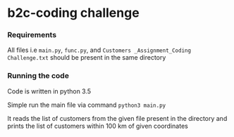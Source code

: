 # b2c-coding challenge

### Requirements

All files i.e `main.py`, `func.py`, and `Customers _Assignment_Coding Challenge.txt` should be present in the same directory

### Running the code

Code is written in python 3.5

Simple run the main file via command `python3 main.py`

It reads the list of customers from the given file present in the directory and prints the list of customers within 100 km of given coordinates
